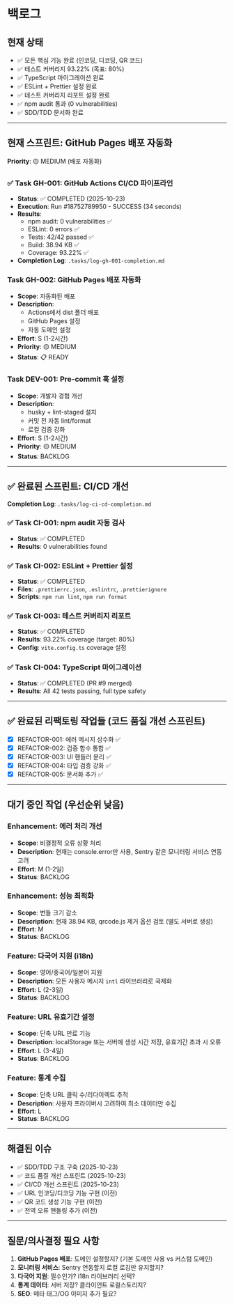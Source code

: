 # 백로그

## 현재 상태
- ✅ 모든 핵심 기능 완료 (인코딩, 디코딩, QR 코드)
- ✅ 테스트 커버리지 93.22% (목표: 80%)
- ✅ TypeScript 마이그레이션 완료
- ✅ ESLint + Prettier 설정 완료
- ✅ 테스트 커버리지 리포트 설정 완료
- ✅ npm audit 통과 (0 vulnerabilities)
- ✅ SDD/TDD 문서화 완료

---

## 현재 스프린트: GitHub Pages 배포 자동화

**Priority**: 🟡 MEDIUM (배포 자동화)

### ✅ Task GH-001: GitHub Actions CI/CD 파이프라인
- **Status**: ✅ COMPLETED (2025-10-23)
- **Execution**: Run #18752789950 - SUCCESS (34 seconds)
- **Results**:
  - npm audit: 0 vulnerabilities ✅
  - ESLint: 0 errors ✅
  - Tests: 42/42 passed ✅
  - Build: 38.94 KB ✅
  - Coverage: 93.22% ✅
- **Completion Log**: `.tasks/log-gh-001-completion.md`

### Task GH-002: GitHub Pages 배포 자동화
- **Scope**: 자동화된 배포
- **Description**:
  - Actions에서 dist 폴더 배포
  - GitHub Pages 설정
  - 자동 도메인 설정
- **Effort**: S (1-2시간)
- **Priority**: 🟡 MEDIUM
- **Status**: 📋 READY

### Task DEV-001: Pre-commit 훅 설정
- **Scope**: 개발자 경험 개선
- **Description**:
  - husky + lint-staged 설치
  - 커밋 전 자동 lint/format
  - 로컬 검증 강화
- **Effort**: S (1-2시간)
- **Priority**: 🟡 MEDIUM
- **Status**: BACKLOG

---

## ✅ 완료된 스프린트: CI/CD 개선

**Completion Log**: `.tasks/log-ci-cd-completion.md`

### ✅ Task CI-001: npm audit 자동 검사
- **Status**: ✅ COMPLETED
- **Results**: 0 vulnerabilities found

### ✅ Task CI-002: ESLint + Prettier 설정
- **Status**: ✅ COMPLETED
- **Files**: `.prettierrc.json`, `.eslintrc`, `.prettierignore`
- **Scripts**: `npm run lint`, `npm run format`

### ✅ Task CI-003: 테스트 커버리지 리포트
- **Status**: ✅ COMPLETED
- **Results**: 93.22% coverage (target: 80%)
- **Config**: `vite.config.ts` coverage 설정

### ✅ Task CI-004: TypeScript 마이그레이션
- **Status**: ✅ COMPLETED (PR #9 merged)
- **Results**: All 42 tests passing, full type safety

---

## ✅ 완료된 리팩토링 작업들 (코드 품질 개선 스프린트)
- [x] REFACTOR-001: 에러 메시지 상수화 ✅
- [x] REFACTOR-002: 검증 함수 통합 ✅
- [x] REFACTOR-003: UI 핸들러 분리 ✅
- [x] REFACTOR-004: 타입 검증 강화 ✅
- [x] REFACTOR-005: 문서화 추가 ✅

---

## 대기 중인 작업 (우선순위 낮음)

### Enhancement: 에러 처리 개선
- **Scope**: 비결정적 오류 상황 처리
- **Description**: 현재는 console.error만 사용, Sentry 같은 모니터링 서비스 연동 고려
- **Effort**: M (1-2일)
- **Status**: BACKLOG

### Enhancement: 성능 최적화
- **Scope**: 번들 크기 감소
- **Description**: 현재 38.94 KB, qrcode.js 제거 옵션 검토 (별도 서버로 생성)
- **Effort**: M
- **Status**: BACKLOG

### Feature: 다국어 지원 (i18n)
- **Scope**: 영어/중국어/일본어 지원
- **Description**: 모든 사용자 메시지 `intl` 라이브러리로 국제화
- **Effort**: L (2-3일)
- **Status**: BACKLOG

### Feature: URL 유효기간 설정
- **Scope**: 단축 URL 만료 기능
- **Description**: localStorage 또는 서버에 생성 시간 저장, 유효기간 초과 시 오류
- **Effort**: L (3-4일)
- **Status**: BACKLOG

### Feature: 통계 수집
- **Scope**: 단축 URL 클릭 수/리다이렉트 추적
- **Description**: 사용자 프라이버시 고려하여 최소 데이터만 수집
- **Effort**: L
- **Status**: BACKLOG

---

## 해결된 이슈

- ✅ SDD/TDD 구조 구축 (2025-10-23)
- ✅ 코드 품질 개선 스프린트 (2025-10-23)
- ✅ CI/CD 개선 스프린트 (2025-10-23)
- ✅ URL 인코딩/디코딩 기능 구현 (이전)
- ✅ QR 코드 생성 기능 구현 (이전)
- ✅ 전역 오류 핸들링 추가 (이전)

---

## 질문/의사결정 필요 사항

1. **GitHub Pages 배포**: 도메인 설정할지? (기본 도메인 사용 vs 커스텀 도메인)
2. **모니터링 서비스**: Sentry 연동할지 로컬 로깅만 유지할지?
3. **다국어 지원**: 필수인가? i18n 라이브러리 선택?
4. **통계 데이터**: 서버 저장? 클라이언트 로컬스토리지?
5. **SEO**: 메타 태그/OG 이미지 추가 필요?
